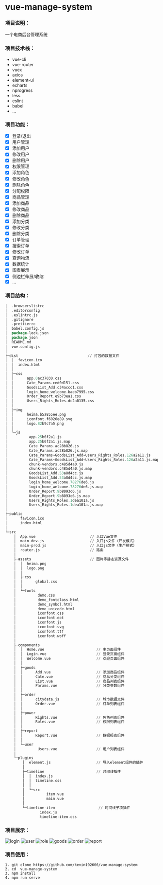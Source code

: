 # vue-manage-system  

### 项目说明：

一个电商后台管理系统

### 项目技术栈：

+ vue-cli
+ vue-router
+ vuex
+ axios
+ element-ui
+ echarts
+ nprogress
+ less
+ eslint
+ babel
+ ...

### 项目功能：

- [x] 登录/退出
- [x] 用户管理
- [x] 添加用户
- [x] 修改用户
- [x] 删除用户
- [x] 权限管理
- [x] 添加角色
- [x] 修改角色
- [x] 删除角色
- [x] 分配权限
- [x] 商品管理
- [x] 添加商品
- [x] 修改商品
- [x] 删除商品
- [x] 添加分类
- [x] 修改分类
- [x] 删除分类
- [x] 订单管理
- [x] 搜索订单
- [x] 修改订单
- [x] 查询物流
- [x] 数据统计
- [x] 图表展示
- [x] 侧边栏伸展/收缩
- [x] ...

### 项目结构：

```a
│  .browserslistrc
│  .editorconfig
│  .eslintrc.js
│  .gitignore
│  .prettierrc
│  babel.config.js
│  package-lock.json
│  package.json
│  README.md
│  vue.config.js         
│  
├─dist                                // 打包的数据文件              
│  │  favicon.ico
│  │  index.html
│  │  
│  ├─css
│  │      app.0ac37030.css
│  │      Cate_Params.ced0d151.css
│  │      GoodsList_Add.c34accc1.css
│  │      login_home_welcome.baeb7995.css
│  │      Order_Report.e9b73ea1.css
│  │      Users_Rights_Roles.dc2a0135.css
│  │      
│  ├─img
│  │      heima.b5a855ee.png
│  │      iconfont.f6026e89.svg
│  │      logo.82b9c7a5.png
│  │      
│  └─js
│          app.25b6f2a1.js
│          app.25b6f2a1.js.map
│          Cate_Params.ac28b826.js
│          Cate_Params.ac28b826.js.map
│          Cate_Params~GoodsList_Add~Users_Rights_Roles.126a2a11.js
│          Cate_Params~GoodsList_Add~Users_Rights_Roles.126a2a11.js.map
│          chunk-vendors.c485d4a0.js
│          chunk-vendors.c485d4a0.js.map
│          GoodsList_Add.53a8d4cc.js
│          GoodsList_Add.53a8d4cc.js.map
│          login_home_welcome.78276de6.js
│          login_home_welcome.78276de6.js.map
│          Order_Report.9b8093c6.js
│          Order_Report.9b8093c6.js.map
│          Users_Rights_Roles.1dea101a.js
│          Users_Rights_Roles.1dea101a.js.map
│          
├─public
│      favicon.ico
│      index.html
│      
└─src
    │  App.vue                         // 入口Vue文件  
    │  main-dev.js                     // 入口js文件（开发模式）
    │  main-prod.js                    // 入口js文件（生产模式）
    │  router.js                       // 路由
    │  
    ├─assets                           // 图片等静态资源文件
    │  │  heima.png
    │  │  logo.png
    │  │  
    │  ├─css
    │  │      global.css
    │  │      
    │  └─fonts
    │          demo.css
    │          demo_fontclass.html
    │          demo_symbol.html
    │          demo_unicode.html
    │          iconfont.css
    │          iconfont.eot
    │          iconfont.js
    │          iconfont.svg
    │          iconfont.ttf
    │          iconfont.woff
    │          
    ├─components
    │  │  Home.vue                        // 主页面组件
    │  │  Login.vue                       // 登录页面组件      
    │  │  Welcome.vue                     // 欢迎页面组件                     
    │  │  
    │  ├─goods                            
    │  │      Add.vue                     // 添加商品组件               
    │  │      Cate.vue                    // 商品分类组件
    │  │      List.vue                    // 商品列表组件
    │  │      Params.vue                  // 分类参数组件
    │  │      
    │  ├─order                                           
    │  │      citydata.js                 // 城市数据文件
    │  │      Order.vue                   // 订单列表组件
    │  │      
    │  ├─power                            
    │  │      Rights.vue                  // 角色列表组件
    │  │      Roles.vue                   // 权限列表组件
    │  │      
    │  ├─report                           
    │  │      Report.vue                  // 数据报表组件
    │  │      
    │  └─user                             
    │          Users.vue                  // 用户列表组件
    │          
    └─plugins
        │  element.js                     // 导入element组件的插件
        │  
        ├─timeline                        // 时间线插件        
        │  │  index.js
        │  │  timeline.css
        │  │  
        │  └─src
        │          item.vue
        │          main.vue
        │          
        └─timeline-item                    // 时间线子项插件  
                index.js
                timeline-item.css
```

### 项目展示：

![login](https://user-images.githubusercontent.com/50788337/111029898-38274780-843a-11eb-80d9-a82095cea8b6.png)
![user](https://user-images.githubusercontent.com/50788337/111029900-3bbace80-843a-11eb-8fa8-0a7b3bd5cd26.png)
![role](https://user-images.githubusercontent.com/50788337/111029906-41181900-843a-11eb-9b59-6e7b5f8ba5a1.png)
![goods](https://user-images.githubusercontent.com/50788337/111029912-4e350800-843a-11eb-941f-6dc124e75ae5.png)
![order](https://user-images.githubusercontent.com/50788337/111029916-50976200-843a-11eb-9ba7-e8a7bbf559c1.png)
![report](https://user-images.githubusercontent.com/50788337/111029917-53925280-843a-11eb-9f3e-1008dd578f23.png)

### 项目使用：

```
1. git clone https://github.com/kevin102606/vue-manage-system
2. cd  vue-manage-system
3. npm install
4. npm run serve
```
